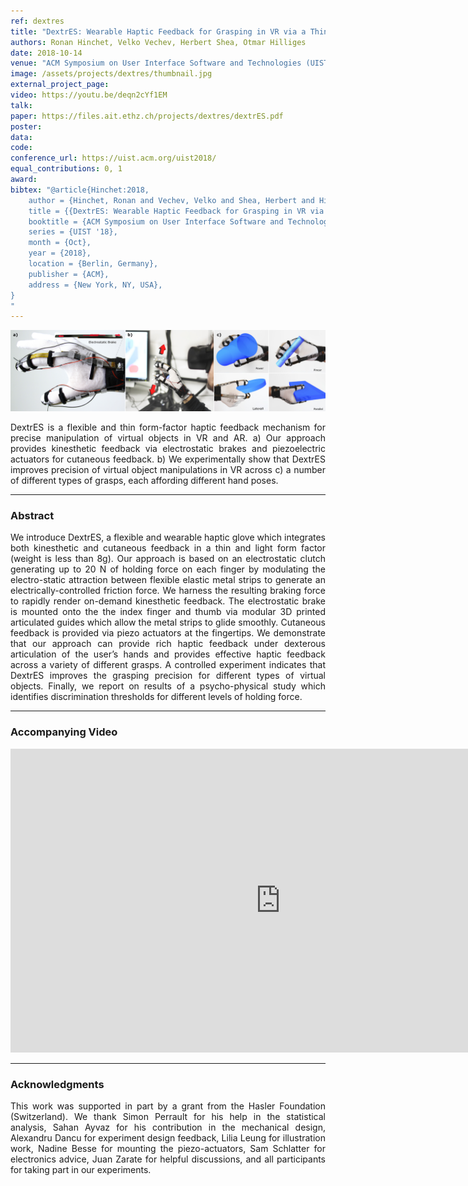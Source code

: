 ```yaml
---
ref: dextres
title: "DextrES: Wearable Haptic Feedback for Grasping in VR via a Thin Form-Factor Electrostatic Brake"
authors: Ronan Hinchet, Velko Vechev, Herbert Shea, Otmar Hilliges
date: 2018-10-14
venue: "ACM Symposium on User Interface Software and Technologies (UIST)"
image: /assets/projects/dextres/thumbnail.jpg
external_project_page: 
video: https://youtu.be/deqn2cYf1EM
talk: 
paper: https://files.ait.ethz.ch/projects/dextres/dextrES.pdf
poster: 
data: 
code: 
conference_url: https://uist.acm.org/uist2018/
equal_contributions: 0, 1
award: 
bibtex: "@article{Hinchet:2018,
	author = {Hinchet, Ronan and Vechev, Velko and Shea, Herbert and Hilliges, Otmar},
	title = {{DextrES: Wearable Haptic Feedback for Grasping in VR via a Thin Form-Factor Electrostatic Brake}},
	booktitle = {ACM Symposium on User Interface Software and Technologies (UIST)},
	series = {UIST '18},
	month = {Oct},
	year = {2018},
	location = {Berlin, Germany},
	publisher = {ACM},
	address = {New York, NY, USA},
}
"
---
```



<img class="fullcol" src="/assets/projects/dextres/teaser.jpg" alt="DextrES Teaser" />

<p align="justify">
    <span class="figurecap">
    DextrES is a flexible and thin form-factor haptic feedback mechanism for precise manipulation of virtual objects in VR and AR. a) Our approach provides kinesthetic feedback via electrostatic brakes and piezoelectric actuators for cutaneous feedback. b) We experimentally show that DextrES improves precision of virtual object manipulations in VR across c) a number of different types of grasps, each affording different hand poses.
    </span>
</p>
<hr />
        


<h3>Abstract</h3>
<p align="justify">
We introduce DextrES, a flexible and wearable haptic glove which integrates both kinesthetic and cutaneous feedback in a thin and light form factor (weight is less than 8g). Our approach is based on an electrostatic clutch generating up to 20 N of holding force on each finger by modulating the electro-static attraction between flexible elastic metal strips to generate an electrically-controlled friction force. We harness the resulting braking force to rapidly render on-demand kinesthetic feedback. The electrostatic brake is mounted onto the the index finger and thumb via modular 3D printed articulated guides which allow the metal strips to glide smoothly. Cutaneous feedback is provided via piezo actuators at the fingertips. We demonstrate that our approach can provide rich haptic feedback under dexterous articulation of the user’s hands and provides effective haptic feedback across a variety of different grasps. A controlled experiment indicates that DextrES improves the grasping precision for different types of virtual objects. Finally, we report on results of a psycho-physical study which identifies discrimination thresholds for different levels of holding force.
</p>
<hr />
    


<h3>Accompanying Video</h3>
<div class="video" align="center">
    <iframe width="864" height="486" src="https://www.youtube.com/embed/deqn2cYf1EM?rel=0" frameborder="0" allow="autoplay; encrypted-media" allowfullscreen></iframe>
</div>
<hr />


<!--
<div class="fullcol">
<h3>bibtex</h3>
    To be released.
    <div class="bibtex">
    </div>
    <hr />
    <br/>
    <br/>
</div>
-->

<!--
<div class="fullcol">
    <h3>additional results</h3>
    <br/>
    <img class="halfcol" src="<?php ait_root_dir();?>projects/2016/deformables/bar_small.png" alt="Teaser-Picture" />
    <img class="halfcol" src="<?php ait_root_dir();?>projects/2016/deformables/organ_stacked_small.png" alt="Teaser-Picture" />
    <div class="halfcol">
        <p align="justify">
            <span class="figurecap">
                Top row: schematic sensor routings obtained using our tool with automatic sensor refinement.
                Middle row: fabricated device.
                Bottom row: Ground truth (gray) vs. reconstruction (orange). Insets show error on a heat map scale, with maximum error (white) at 22 mm (darker is better).
            </span>
        </p>
    </div>
    <div class="halfcol">
        <p align="justify">
            <span class="figurecap">
                Two example deformations of the organ pipe model designed with our method. Ground truth (gray) vs. reconstruction (orange).
            </span>
        </p>
    </div>
</div>
-->




<!-- This section is optional -->
<!--
<div class="fullcol">
    <h3>external links</h3>
    <p align="justify">
        <ul class="linklist">
        <li class="a-ext"><a target="_blank" title="link1" href="your_link_here">Your link here</a></li>
    </ul>
    </p>
    <hr />
    <br/>
    <br/>
</div>
-->

<h3>Acknowledgments</h3>
<p align="justify">
This work was supported in part by a grant from the Hasler Foundation (Switzerland). We thank Simon Perrault for his help in the statistical analysis, Sahan Ayvaz for his contribution in the mechanical design, Alexandru Dancu for experiment design feedback, Lilia Leung for illustration work, Nadine Besse for mounting the piezo-actuators, Sam Schlatter for electronics advice, Juan Zarate for helpful discussions, and all participants for taking part in our experiments.
</p>
